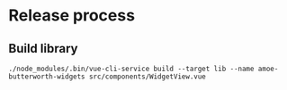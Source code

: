 # Release process

## Build library

    ./node_modules/.bin/vue-cli-service build --target lib --name amoe-butterworth-widgets src/components/WidgetView.vue
